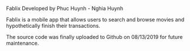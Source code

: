 Fablix Developed by Phuc Huynh - Nghia Huynh

Fablix is a mobile app that allows users to search and browse movies and hypothetically finish their transactions.

The source code was finally uploaded to Github on 08/13/2019 for future maintenance.

